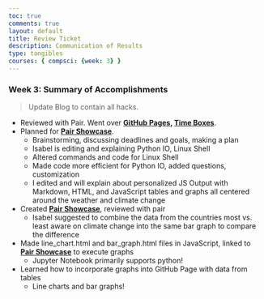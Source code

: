 ```yaml
---
toc: true
comments: true
layout: default
title: Review Ticket
description: Communication of Results
type: tangibles
courses: { compsci: {week: 3} }
---
```


### Week 3: Summary of Accomplishments
> Update Blog to contain all hacks.  
- Reviewed with Pair. Went over <b>[GitHub Pages](http://localhost:4200/student), [Time Boxes](http://localhost:4200/student/compsci)</b>.
- Planned for <b>[Pair Showcase](http://localhost:4200/student//c3.0/c3.1/c4.1/2023/09/05/Pair_Showcase_IPYNB_2_.html)</b>.
  - Brainstorming, discussing deadlines and goals, making a plan
  - Isabel is editing and explaining Python IO, Linux Shell
  - Altered commands and code for Linux Shell
  - Made code more efficient for Python IO, added questions, customization
  - I edited and will explain about personalized JS Output with Markdown, HTML, and JavaScript tables and graphs all centered around the weather and climate change
- Created <b>[Pair Showcase](http://localhost:4200/student//c3.0/c3.1/c4.1/2023/09/05/Pair_Showcase_IPYNB_2_.html)</b>, reviewed with pair
  - Isabel suggested to combine the data from the countries most vs. least aware on climate change into the same bar graph to compare the difference
- Made line_chart.html and bar_graph.html files in JavaScript, linked to <b>[Pair Showcase](http://localhost:4200/student//c3.0/c3.1/c4.1/2023/09/05/Pair_Showcase_IPYNB_2_.html)</b> to execute graphs
  - Jupyter Notebook primarily supports python!
- Learned how to incorporate graphs into GitHub Page with data from tables
  - Line charts and bar graphs!